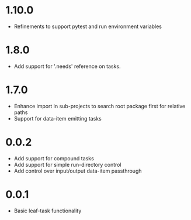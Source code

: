 
# 1.10.0
- Refinements to support pytest and run environment variables

# 1.8.0
- Add support for '.needs' reference on tasks.  

# 1.7.0
- Enhance import in sub-projects to search root package first for relative paths
- Support for data-item emitting tasks

# 0.0.2
- Add support for compound tasks
- Add support for simple run-directory control
- Add control over input/output data-item passthrough

# 0.0.1
- Basic leaf-task functionality
